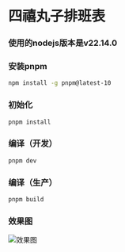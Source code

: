 # 四禧丸子排班表

### 使用的nodejs版本是v22.14.0

### 安装pnpm

```sh
npm install -g pnpm@latest-10
```

### 初始化

```sh
pnpm install
```

### 编译（开发）

```sh
pnpm dev
```

### 编译（生产）

```sh
pnpm build
```

### 效果图

![效果图](./markdown/Snipaste_2025-02-20_20-17-18.png)


